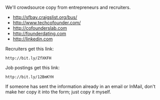 We'll crowdsource copy from entrepreneurs and recruiters.

* http://sfbay.craigslist.org/bus/
* http://www.techcofounder.com/
* http://cofounderslab.com
* http://founderdating.com
* http://linkedin.com

Recruiters get this link:

    http://bit.ly/ZfXKFH

Job postings get this link:

    http://bit.ly/12BmKYH 

If someone has sent the information already in an email or InMail,
don't make her copy it into the form; just copy it myself.
